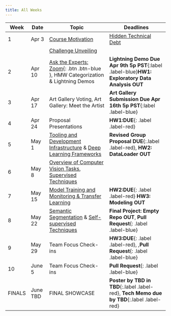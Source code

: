 ```yaml
---
title: All Weeks
---
```

|  Week  | Date | Topic | Deadlines |
|--------|------|-------|-----------|
| 1      | Apr 3 | [Course Motivation](https://docs.google.com/presentation/d/1U7yOGLZ1MIsRushJtzeubYAJicduFZaZJ8PTOfzHbVM/edit?usp=sharing) | [Hidden Technical Debt](https://proceedings.neurips.cc/paper_files/paper/2015/file/86df7dcfd896fcaf2674f757a2463eba-Paper.pdf)|
|        |  | [Challenge Unveiling](https://docs.google.com/presentation/d/1kAWXLhXEPB59LoRJVeP2Y7UcG3UzsFFiH1bXMzuCzPg/edit?usp=sharing) | |
| 2       | Apr 10 | [Ask the Experts: Zoom](https://uci.zoom.us/my/nadiauci){: .btn .btn-blue }, HMW Categorization & Lightning Demos|**Lightning Demo Due Apr 9th 5p PST**{:label .label-blue}**HW1: Exploratory Data Analysis OUT** |
| 3      | Apr 17 | Art Gallery Voting, Art Gallery: Meet the Artist | **Art Gallery Submission Due Apr 16th 5p PST**{:label .label-blue} |
| 4      | Apr 24 | Proposal Presentations |**HW1:DUE**{: .label .label-red}|
| 5      | May 1 | [Tooling and Development Infrastructure](https://docs.google.com/presentation/d/13_PD6J63ffhdltenteZ1Y0cVRJsMJyT8nBWJ-QeOUR8/edit?usp=sharing) & [Deep Learning Frameworks](https://docs.google.com/presentation/d/1RjI6ZLcl2f6cJArb6etoWpRwwUiIHWnucXcS9NFKTEY/edit?usp=sharing) | **Revised Group Proposal DUE**{:.label .label-red}, **HW2: DataLoader OUT** |
| 6      | May 8 | [Overview of Computer Vision Tasks](https://docs.google.com/presentation/d/1MEQSypTcmET2HKrHkuCCjHWqndwLmN1HQdF3EE0vgu4/edit?usp=sharing), [Supervised Techniques](https://docs.google.com/presentation/d/1g1dWe5FDRUtIjdTXbcjRG622GPP3iYiP4ulAB5ckNu0/edit?usp=sharing) ||
| 7      | May 15 | [Model Training and Monitoring & Transfer Learning](https://docs.google.com/presentation/d/1L4QwP4ovatYnONZgFZ-4zj5Gq1zfz8zOzPGKtNy6pTE/edit?usp=sharing) |**HW2:DUE**{: .label .label-red} **HW3: Modeling OUT** |
| 8      | May 22 | [Semantic Segmentation](https://docs.google.com/presentation/d/1LkbgDG7l2s3LSlUZxQh8YHi_EDSnMwbQWsiGEEJHmz4/edit?usp=sharing) & [Self-supervised Techniques](https://docs.google.com/presentation/d/14ZxN91i1PxIpfmB9eZsEsRuhiVg-vKhBP9HGteSrRho/edit?usp=sharing) |**Final Project: Empty Repo OUT**, **Pull Request**{: .label .label-blue} |
| 9      | May 29 | Team Focus Check-ins |**HW3:DUE**{: .label .label-red}, ,**Pull Request**{: .label .label-blue} |
| 10     | June 5 | Team Focus Check-ins | **Pull Request**{: .label .label-blue} |
| FINALS | June TBD | FINAL SHOWCASE |**Poster by TBD in TBD**{:.label .label-red}, **Tech Memo due by TBD**{:.label .label-red}|